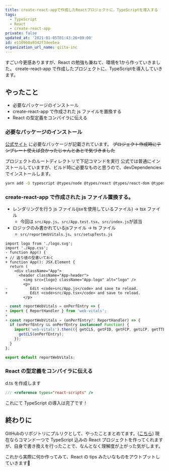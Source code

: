 ```yaml
---
title: create-react-appで作成したReactプロジェクトに、TypeScriptを導入する
tags:
  - TypeScript
  - React
  - create-react-app
private: false
updated_at: '2021-01-05T01:43:26+09:00'
id: e110960a9342f34ee5ea
organization_url_name: qiita-inc
---
```

すごい今更感ありますが、React の勉強も兼ねて、環境を1から作っていきました。
create-react-app で作成したプロジェクトに、TypeScriptを導入していきます。

## やったこと
- 必要なパッケージのインストール
- create-react-app で作成された js ファイルを置換する
- React の型定義をコンパイラに伝える

### 必要なパッケージのインストール

[公式サイト](https://create-react-app.dev/docs/adding-typescript/) に必要なパッケージが記載されています。
~~プロジェクト作成時にテンプレート使えば良かったじゃんとあとで気づきました~~

プロジェクトのルートディレクトリで下記コマンドを実行
公式では普通にインストールしていますが、ビルド時に必要なものと思うので、devDependencies でインストールします。

```bash
yarn add -D typescript @types/node @types/react @types/react-dom @types/jest
```

### create-react-app で作成された js ファイル置換する。
- レンダリングを行う js ファイル(jsxを使用しているファイル) -> tsx ファイル
    - 今回は `src/App.js`、`src/App.test.tsx`、`src/index.js`が該当
- ロジックのみ書かれているjsファイル -> ts ファイル
    - `src/reportWebVitals.js`、`src/setupTests.js`

```diff:src/App.tsx
import logo from './logo.svg';
import './App.css';
- function App() {
+ // 返り値の型書いておく
+ function App(): JSX.Element {
  return (
    <div className="App">
      <header className="App-header">
        <img src={logo} className="App-logo" alt="logo" />
        <p>
-          Edit <code>src/App.js</code> and save to reload.
+          Edit <code>src/App.tsx</code> and save to reload.
        </p>

```

```diff:src/reportWebVitals.ts
- const reportWebVitals = onPerfEntry => {
+ import { ReportHandler } from 'web-vitals';
+
+ const reportWebVitals = (onPerfEntry?: ReportHandler) => {
  if (onPerfEntry && onPerfEntry instanceof Function) {
    import('web-vitals').then(({ getCLS, getFID, getFCP, getLCP, getTTFB }) => {
      getCLS(onPerfEntry);
    });
  }
};

export default reportWebVitals;
```

### React の型定義をコンパイラに伝える
d.ts を作成します

```ts:src/react-app-env.d.ts
/// <reference types="react-scripts" />
```

これにて TypeScript の導入は完了です！

## 終わりに
GitHubのリポジトリにプルリクとして、やったことまとめてます。([こちら](https://github.com/fussy113/react-tutorial/pull/2))
現在ならコマンド一つで TypeScript 込みの React プロジェクトを作ってくれますが、自身で書き換えを行ったことで、なんとなく理解度が上がった気がします。

これから実際に何か作ってみて、React の tips みたいなものをアウトプットしていきます:muscle: 
